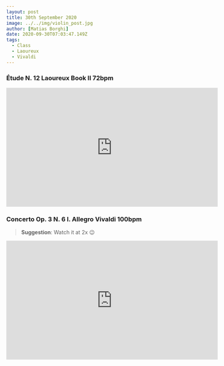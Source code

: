 ```yaml
---
layout: post
title: 30th September 2020
image: ../../img/violin_post.jpg
author: [Matias Borghi]
date: 2020-09-30T07:03:47.149Z
tags:
  - Class
  - Laoureux
  - Vivaldi
---
```


### Étude N. 12 Laoureux Book II 72bpm

<iframe width="560" height="315" src="https://www.youtube.com/embed/VXkCvm-a1EU" frameborder="0" allow="accelerometer; autoplay; clipboard-write; encrypted-media; gyroscope; picture-in-picture" allowfullscreen></iframe>

### Concerto Op. 3 N. 6 I. Allegro Vivaldi 100bpm

> **Suggestion**: Watch it at 2x 😉

<iframe width="560" height="315" src="https://www.youtube.com/embed/qf_-mOylTrE" frameborder="0" allow="accelerometer; autoplay; clipboard-write; encrypted-media; gyroscope; picture-in-picture" allowfullscreen></iframe>